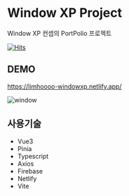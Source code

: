 # Window XP Project
Window XP 컨셉의 PortPolio 프로젝트

[![Hits](https://hits.seeyoufarm.com/api/count/incr/badge.svg?url=https%3A%2F%2Fgithub.com%2Flimhoooo%2FwindowXp-vue&count_bg=%2379C83D&title_bg=%23555555&icon=&icon_color=%23E7E7E7&title=hits&edge_flat=false)](https://hits.seeyoufarm.com)

## DEMO
https://limhoooo-windowxp.netlify.app/

![window](https://github.com/limhoooo/windowXp-vue/assets/24869943/cb66970e-fab6-46bd-b954-4947f5047e1e)


## 사용기술
- Vue3 <br>
- Pinia <br>
- Typescript <br>
- Axios <br>
- Firebase <br>
- Netlify <br>
- Vite <br>
